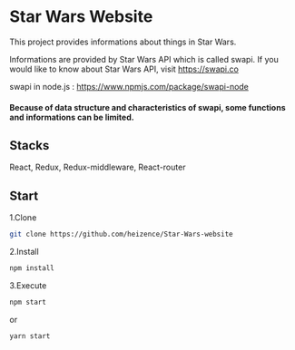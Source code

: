 # Star Wars Website

This project provides informations about things in Star Wars. 

Informations are provided by Star Wars API which is called swapi. If you would like to know about Star Wars API, 
visit https://swapi.co

swapi in node.js : https://www.npmjs.com/package/swapi-node

#### Because of data structure and characteristics of swapi, some functions and informations can be limited.

## Stacks
React, Redux, Redux-middleware, React-router

## Start

1.Clone

```bash
git clone https://github.com/heizence/Star-Wars-website
```

2.Install 

```bash
npm install
```

3.Execute

```bash
npm start
```

or

```bash
yarn start
```
